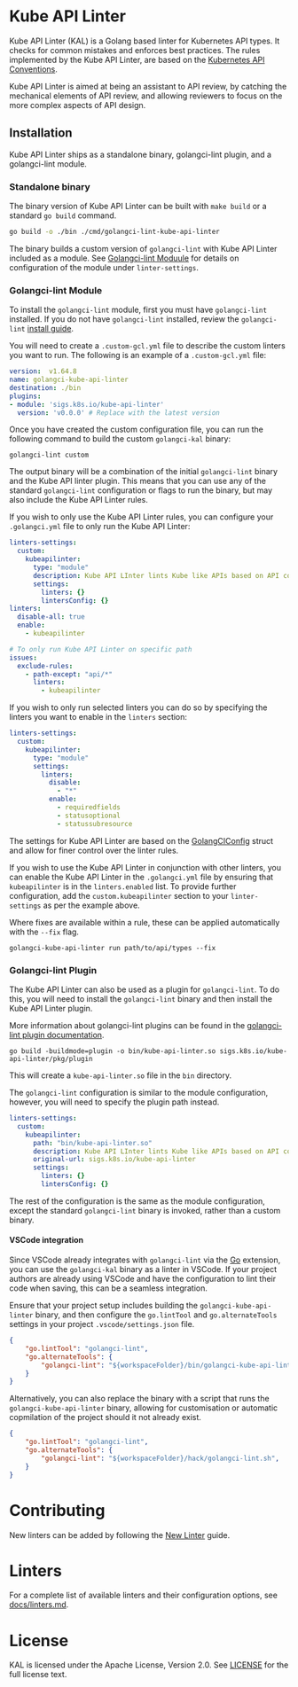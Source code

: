 # Kube API Linter

Kube API Linter (KAL) is a Golang based linter for Kubernetes API types.
It checks for common mistakes and enforces best practices.
The rules implemented by the Kube API Linter, are based on the [Kubernetes API Conventions][api-conventions].

Kube API Linter is aimed at being an assistant to API review, by catching the mechanical elements of API review, and allowing reviewers to focus on the more complex aspects of API design.

[api-conventions]: https://git.k8s.io/community/contributors/devel/sig-architecture/api-conventions.md

## Installation

Kube API Linter ships as a standalone binary, golangci-lint plugin, and a golangci-lint module.

### Standalone binary

The binary version of Kube API Linter can be built with `make build` or a standard `go build` command.
```bash
go build -o ./bin ./cmd/golangci-lint-kube-api-linter 
```

The binary builds a custom version of `golangci-lint` with Kube API Linter included as a module.
See [Golangci-lint Moduule](#golangci-lint-module) for details on configuration of the module
under `linter-settings`.

### Golangci-lint Module

To install the `golangci-lint` module, first you must have `golangci-lint` installed.
If you do not have `golangci-lint` installed, review the `golangci-lint` [install guide][golangci-lint-install].

[golangci-lint-install]: https://golangci-lint.run/welcome/install/

You will need to create a `.custom-gcl.yml` file to describe the custom linters you want to run. The following is an example of a `.custom-gcl.yml` file:

```yaml
version:  v1.64.8
name: golangci-kube-api-linter
destination: ./bin
plugins:
- module: 'sigs.k8s.io/kube-api-linter'
  version: 'v0.0.0' # Replace with the latest version
```

Once you have created the custom configuration file, you can run the following command to build the custom `golangci-kal` binary:

```shell
golangci-lint custom
```

The output binary will be a combination of the initial `golangci-lint` binary and the Kube API linter plugin.
This means that you can use any of the standard `golangci-lint` configuration or flags to run the binary, but may also include the Kube API Linter rules.

If you wish to only use the Kube API Linter rules, you can configure your `.golangci.yml` file to only run the Kube API Linter:

```yaml
linters-settings:
  custom:
    kubeapilinter:
      type: "module"
      description: Kube API LInter lints Kube like APIs based on API conventions and best practices.
      settings:
        linters: {}
        lintersConfig: {}
linters:
  disable-all: true
  enable:
    - kubeapilinter

# To only run Kube API Linter on specific path
issues:
  exclude-rules:
    - path-except: "api/*"
      linters:
        - kubeapilinter
```

If you wish to only run selected linters you can do so by specifying the linters you want to enable in the `linters` section:

```yaml
linters-settings:
  custom:
    kubeapilinter:
      type: "module"
      settings:
        linters:
          disable:
            - "*"
          enable:
            - requiredfields
            - statusoptional
            - statussubresource
```

The settings for Kube API Linter are based on the [GolangCIConfig][golangci-config-struct] struct and allow for finer control over the linter rules.

If you wish to use the Kube API Linter in conjunction with other linters, you can enable the Kube API Linter in the `.golangci.yml` file by ensuring that `kubeapilinter` is in the `linters.enabled` list.
To provide further configuration, add the `custom.kubeapilinter` section to your `linter-settings` as per the example above.

[golangci-config-struct]: https://pkg.go.dev/sigs.k8s.io/kube-api-linter/pkg/config#GolangCIConfig

Where fixes are available within a rule, these can be applied automatically with the `--fix` flag.

```shell
golangci-kube-api-linter run path/to/api/types --fix
```

### Golangci-lint Plugin

The Kube API Linter can also be used as a plugin for `golangci-lint`.
To do this, you will need to install the `golangci-lint` binary and then install the Kube API Linter plugin.

More information about golangci-lint plugins can be found in the [golangci-lint plugin documentation][golangci-lint-plugin-docs].

[golangci-lint-plugin-docs]: https://golangci-lint.run/plugins/go-plugins/

```shell
go build -buildmode=plugin -o bin/kube-api-linter.so sigs.k8s.io/kube-api-linter/pkg/plugin
```

This will create a `kube-api-linter.so` file in the `bin` directory.

The `golangci-lint` configuration is similar to the module configuration, however, you will need to specify the plugin path instead.

```yaml
linters-settings:
  custom:
    kubeapilinter:
      path: "bin/kube-api-linter.so"
      description: Kube API LInter lints Kube like APIs based on API conventions and best practices.
      original-url: sigs.k8s.io/kube-api-linter
      settings:
        linters: {}
        lintersConfig: {}
```

The rest of the configuration is the same as the module configuration, except the standard `golangci-lint` binary is invoked, rather than a custom binary.

#### VSCode integration

Since VSCode already integrates with `golangci-lint` via the [Go][vscode-go] extension, you can use the `golangci-kal` binary as a linter in VSCode.
If your project authors are already using VSCode and have the configuration to lint their code when saving, this can be a seamless integration.

Ensure that your project setup includes building the `golangci-kube-api-linter` binary, and then configure the `go.lintTool` and `go.alternateTools` settings in your project `.vscode/settings.json` file.

[vscode-go]: https://code.visualstudio.com/docs/languages/go

```json
{
    "go.lintTool": "golangci-lint",
    "go.alternateTools": {
        "golangci-lint": "${workspaceFolder}/bin/golangci-kube-api-linter",
    }
}
```

Alternatively, you can also replace the binary with a script that runs the `golangci-kube-api-linter` binary,
allowing for customisation or automatic copmilation of the project should it not already exist.

```json
{
    "go.lintTool": "golangci-lint",
    "go.alternateTools": {
        "golangci-lint": "${workspaceFolder}/hack/golangci-lint.sh",
    }
}
```

# Contributing

New linters can be added by following the [New Linter][new-linter] guide.

[new-linter]: docs/new-linter.md

# Linters

For a complete list of available linters and their configuration options, see [docs/linters.md](docs/linters.md).

# License

KAL is licensed under the Apache License, Version 2.0. See [LICENSE](LICENSE) for the full license text.
